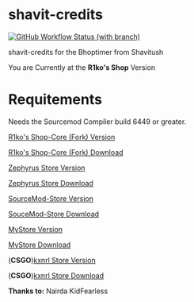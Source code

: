 # shavit-credits
[![GitHub Workflow Status (with branch)](https://img.shields.io/github/actions/workflow/status/SaengerItsWar/shavit-credits/r1ko-shop-core-fork.yml?label=R1ko-Shop-Core&logo=Github&style=plastic)](https://github.com/SaengerItsWar/shavit-credits/actions/workflows/r1ko-shop-core-fork.yml)

shavit-credits for the Bhoptimer from Shavitush

You are Currently at the **R1ko's Shop** Version

# **Requitements**
Needs the Sourcemod Compiler build 6449 or greater.

[R1ko's Shop-Core (Fork) Version](https://github.com/SaengerItsWar/shavit-credits/tree/R1ko-Shop-Core-Fork)

[R1ko's Shop-Core (Fork) Download](https://github.com/FD-Forks/Shop-Core)

[Zephyrus Store Version](https://github.com/SaengerItsWar/shavit-credits/tree/master)

[Zephyrus Store Download](https://forums.alliedmods.net/showthread.php?t=276677)

[SourceMod-Store Version](https://github.com/SaengerItsWar/shavit-credits/tree/store)

[SouceMod-Store Download](https://github.com/SourceMod-Store/Sourcemod-Store)

[MyStore Version](https://github.com/SaengerItsWar/shavit-credits/tree/mystore)

[MyStore Download](https://github.com/shanapu/MyStore)

(**CSGO**)[kxnrl Store Version](https://github.com/SaengerItsWar/shavit-credits/tree/kxnrl) 

(**CSGO**)[kxnrl Store Download](https://build.kxnrl.com/Store/)

**Thanks to:**
Nairda
KidFearless
